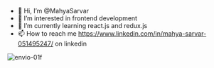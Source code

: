 - 👋 Hi, I’m @MahyaSarvar
- 👀 I’m interested in frontend development
- 🌱 I’m currently learning react.js and redux.js
- 📫 How to reach me https://www.linkedin.com/in/mahya-sarvar-051495247/ on linkedin

<!---
MahyaSarvar/MahyaSarvar is a ✨ special ✨ repository because its `README.md` (this file) appears on your GitHub profile.
You can click the Preview link to take a look at your changes.
--->
![envio-01f](https://user-images.githubusercontent.com/106925935/182647795-470292e7-e2cd-454f-9444-262a544b1dc8.jpg)
